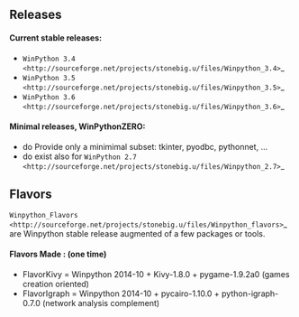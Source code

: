 ## Releases


#### Current stable releases:

- `WinPython 3.4 <http://sourceforge.net/projects/stonebig.u/files/Winpython_3.4>`_
- `WinPython 3.5 <http://sourceforge.net/projects/stonebig.u/files/Winpython_3.5>`_
- `WinPython 3.6 <http://sourceforge.net/projects/stonebig.u/files/Winpython_3.6>`_

#### Minimal releases, WinPython**ZERO**:

- do Provide only a minimimal subset: tkinter, pyodbc, pythonnet, ...
- do exist also for `WinPython 2.7 <http://sourceforge.net/projects/stonebig.u/files/Winpython_2.7>`_


## Flavors

`Winpython_Flavors <http://sourceforge.net/projects/stonebig.u/files/Winpython_flavors>`_ are Winpython stable release augmented of a few packages or tools.

#### Flavors Made : (one time) 

- FlavorKivy = Winpython 2014-10 + Kivy-1.8.0 + pygame-1.9.2a0 (games creation oriented)
- FlavorIgraph = Winpython 2014-10 + pycairo-1.10.0 + python-igraph-0.7.0 (network analysis complement)